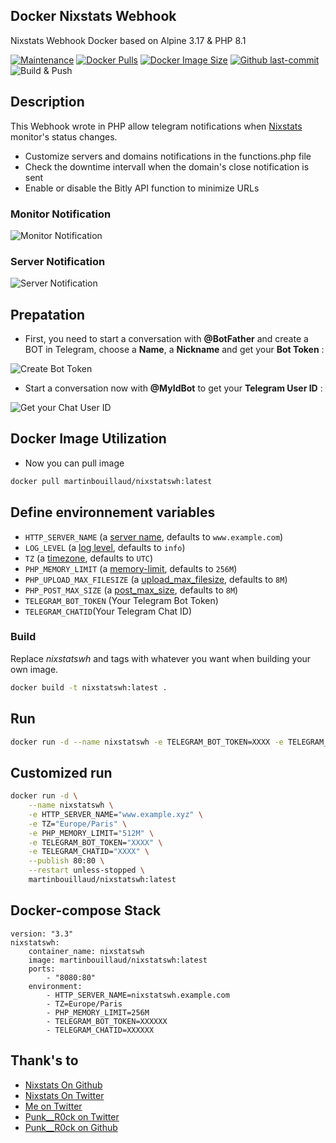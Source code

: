 ## Docker Nixstats Webhook

Nixstats Webhook Docker based on Alpine 3.17 & PHP 8.1

[![Maintenance](https://img.shields.io/badge/Maintained%3F-yes-green.svg)](https://GitHub.com/Naereen/StrapDown.js/graphs/commit-activity) [![Docker Pulls](https://badgen.net/docker/pulls/martinbouillaud/nixstatswh?icon=docker&label=pulls)](https://hub.docker.com/r/martinbouillaud/nixstatswh:latest)  [![Docker Image Size](https://img.shields.io/docker/image-size/martinbouillaud/nixstatswh?sort=date)](https://hub.docker.com/r/martinbouillaud/nixstatswh/) [![Github last-commit](https://img.shields.io/github/last-commit/bilyboy785/nixstatswh)](https://github.com/bilyboy785/nixstatswh) ![Build & Push](https://github.com/bilyboy785/nixstatswh/actions/workflows/build_push.yml/badge.svg)

## Description 

This Webhook wrote in PHP allow telegram notifications when [Nixstats](https://nixstats.com) monitor's status changes.

* Customize servers and domains notifications in the functions.php file
* Check the downtime intervall when the domain's close notification is sent
* Enable or disable the Bitly API function to minimize URLs

### Monitor Notification

![Monitor Notification](https://i.imgur.com/h58GsZM.png)

### Server Notification

![Server Notification](https://i.imgur.com/aI0Tv04.png)

## Prepatation

* First, you need to start a conversation with **@BotFather** and create a BOT in Telegram, choose a **Name**, a **Nickname** and get your **Bot Token** :

![Create Bot Token](https://i.imgur.com/DVY1ak9.png)

* Start a conversation now with **@MyIdBot** to get your **Telegram User ID** :

![Get your Chat User ID](https://i.imgur.com/QRcnmJX.png)


## Docker Image Utilization

* Now you can pull image

```bash
docker pull martinbouillaud/nixstatswh:latest
```

## Define environnement variables

- `HTTP_SERVER_NAME` (a [server name](https://httpd.apache.org/docs/2.4/fr/mod/core.html#servername), defaults to `www.example.com`)
- `LOG_LEVEL` (a [log level](https://httpd.apache.org/docs/2.4/fr/mod/core.html#loglevel), defaults to `info`)
- `TZ` (a [timezone](https://www.php.net/manual/timezones.php), defaults to `UTC`)
- `PHP_MEMORY_LIMIT` (a [memory-limit](https://www.php.net/manual/ini.core.php#ini.memory-limit), defaults to `256M`)
- `PHP_UPLOAD_MAX_FILESIZE` (a [upload_max_filesize](https://www.php.net/manual/fr/ini.core.php#ini.upload-max-filesize), defaults to `8M`)
- `PHP_POST_MAX_SIZE` (a [post_max_size](https://www.php.net/manual/fr/ini.core.php#ini.post-max-size), defaults to `8M`)
- `TELEGRAM_BOT_TOKEN` (Your Telegram Bot Token)
- `TELEGRAM_CHATID`(Your Telegram Chat ID)

### Build

Replace *nixstatswh* and tags with whatever you want when building your own image.

```sh
docker build -t nixstatswh:latest .
```

## Run

```bash
docker run -d --name nixstatswh -e TELEGRAM_BOT_TOKEN=XXXX -e TELEGRAM_CHATID=XXXX -p 80:80 martinbouillaud/nixstatswh:latest
```

## Customized run

```sh
docker run -d \
    --name nixstatswh \
    -e HTTP_SERVER_NAME="www.example.xyz" \
    -e TZ="Europe/Paris" \
    -e PHP_MEMORY_LIMIT="512M" \
    -e TELEGRAM_BOT_TOKEN="XXXX" \
    -e TELEGRAM_CHATID="XXXX" \
    --publish 80:80 \
    --restart unless-stopped \
    martinbouillaud/nixstatswh:latest
```

## Docker-compose Stack

```
version: "3.3"
nixstatswh:
    container_name: nixstatswh
    image: martinbouillaud/nixstatswh:latest
    ports:
        - "8080:80"
    environment:
        - HTTP_SERVER_NAME=nixstatswh.example.com
        - TZ=Europe/Paris
        - PHP_MEMORY_LIMIT=256M
        - TELEGRAM_BOT_TOKEN=XXXXXX
        - TELEGRAM_CHATID=XXXXXX
```


## Thank's to

* [Nixstats On Github](https://github.com/NIXStats)
* [Nixstats On Twitter](https://twitter.com/nixstats?lang=fr)
* [Me on Twitter](https://twitter.com/bilyb0y)
* [Punk__R0ck on Twitter]()
* [Punk__R0ck on Github]()
